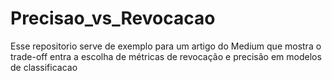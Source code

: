# Precisao_vs_Revocacao
Esse repositorio serve de exemplo para um artigo do Medium que mostra o trade-off entra a escolha de métricas de revocação e precisão em modelos de classificacao
